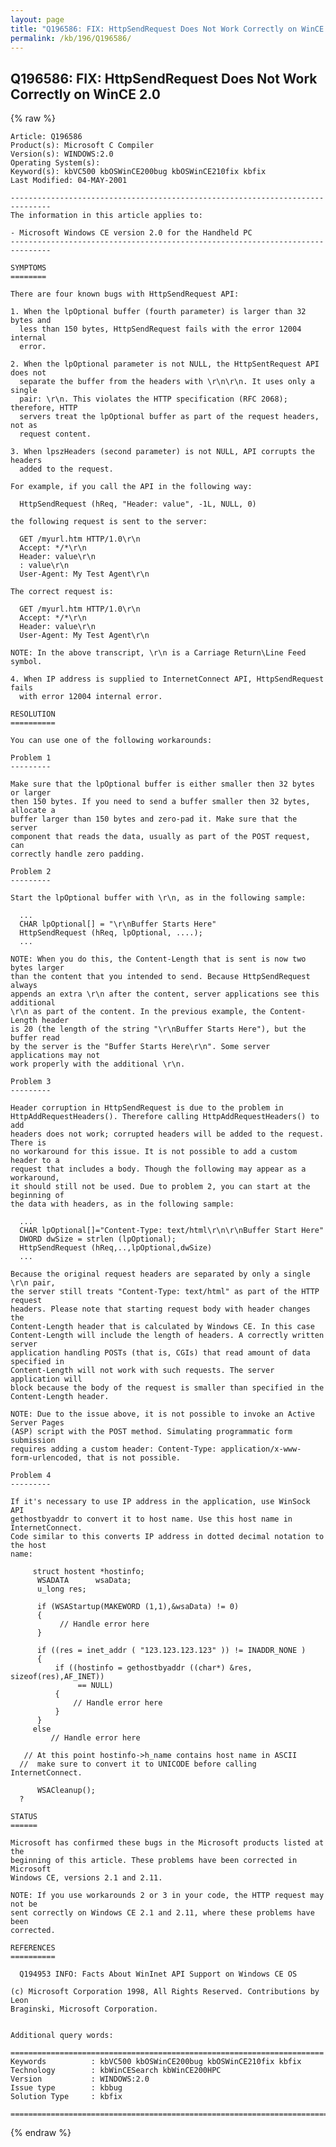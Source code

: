 ```yaml
---
layout: page
title: "Q196586: FIX: HttpSendRequest Does Not Work Correctly on WinCE 2.0"
permalink: /kb/196/Q196586/
---
```


## Q196586: FIX: HttpSendRequest Does Not Work Correctly on WinCE 2.0

{% raw %}

	Article: Q196586
	Product(s): Microsoft C Compiler
	Version(s): WINDOWS:2.0
	Operating System(s): 
	Keyword(s): kbVC500 kbOSWinCE200bug kbOSWinCE210fix kbfix
	Last Modified: 04-MAY-2001
	
	-------------------------------------------------------------------------------
	The information in this article applies to:
	
	- Microsoft Windows CE version 2.0 for the Handheld PC 
	-------------------------------------------------------------------------------
	
	SYMPTOMS
	========
	
	There are four known bugs with HttpSendRequest API:
	
	1. When the lpOptional buffer (fourth parameter) is larger than 32 bytes and
	  less than 150 bytes, HttpSendRequest fails with the error 12004 internal
	  error.
	
	2. When the lpOptional parameter is not NULL, the HttpSentRequest API does not
	  separate the buffer from the headers with \r\n\r\n. It uses only a single
	  pair: \r\n. This violates the HTTP specification (RFC 2068); therefore, HTTP
	  servers treat the lpOptional buffer as part of the request headers, not as
	  request content.
	
	3. When lpszHeaders (second parameter) is not NULL, API corrupts the headers
	  added to the request.
	
	For example, if you call the API in the following way:
	
	  HttpSendRequest (hReq, "Header: value", -1L, NULL, 0)
	
	the following request is sent to the server:
	
	  GET /myurl.htm HTTP/1.0\r\n
	  Accept: */*\r\n
	  Header: value\r\n
	  : value\r\n
	  User-Agent: My Test Agent\r\n
	
	The correct request is:
	
	  GET /myurl.htm HTTP/1.0\r\n
	  Accept: */*\r\n
	  Header: value\r\n
	  User-Agent: My Test Agent\r\n
	
	NOTE: In the above transcript, \r\n is a Carriage Return\Line Feed symbol.
	
	4. When IP address is supplied to InternetConnect API, HttpSendRequest fails
	  with error 12004 internal error.
	
	RESOLUTION
	==========
	
	You can use one of the following workarounds:
	
	Problem 1
	---------
	
	Make sure that the lpOptional buffer is either smaller then 32 bytes or larger
	then 150 bytes. If you need to send a buffer smaller then 32 bytes, allocate a
	buffer larger than 150 bytes and zero-pad it. Make sure that the server
	component that reads the data, usually as part of the POST request, can
	correctly handle zero padding.
	
	Problem 2
	---------
	
	Start the lpOptional buffer with \r\n, as in the following sample:
	
	  ...
	  CHAR lpOptional[] = "\r\nBuffer Starts Here"
	  HttpSendRequest (hReq, lpOptional, ....);
	  ...
	
	NOTE: When you do this, the Content-Length that is sent is now two bytes larger
	than the content that you intended to send. Because HttpSendRequest always
	appends an extra \r\n after the content, server applications see this additional
	\r\n as part of the content. In the previous example, the Content-Length header
	is 20 (the length of the string "\r\nBuffer Starts Here"), but the buffer read
	by the server is the "Buffer Starts Here\r\n". Some server applications may not
	work properly with the additional \r\n.
	
	Problem 3
	---------
	
	Header corruption in HttpSendRequest is due to the problem in
	HttpAddRequestHeaders(). Therefore calling HttpAddRequestHeaders() to add
	headers does not work; corrupted headers will be added to the request. There is
	no workaround for this issue. It is not possible to add a custom header to a
	request that includes a body. Though the following may appear as a workaround,
	it should still not be used. Due to problem 2, you can start at the beginning of
	the data with headers, as in the following sample:
	
	  ...
	  CHAR lpOptional[]="Content-Type: text/html\r\n\r\nBuffer Start Here"
	  DWORD dwSize = strlen (lpOptional);
	  HttpSendRequest (hReq,..,lpOptional,dwSize)
	  ...
	
	Because the original request headers are separated by only a single \r\n pair,
	the server still treats "Content-Type: text/html" as part of the HTTP request
	headers. Please note that starting request body with header changes the
	Content-Length header that is calculated by Windows CE. In this case
	Content-Length will include the length of headers. A correctly written server
	application handling POSTs (that is, CGIs) that read amount of data specified in
	Content-Length will not work with such requests. The server application will
	block because the body of the request is smaller than specified in the
	Content-Length header.
	
	NOTE: Due to the issue above, it is not possible to invoke an Active Server Pages
	(ASP) script with the POST method. Simulating programmatic form submission
	requires adding a custom header: Content-Type: application/x-www-
	form-urlencoded, that is not possible.
	
	Problem 4
	---------
	
	If it's necessary to use IP address in the application, use WinSock API
	gethostbyaddr to convert it to host name. Use this host name in InternetConnect.
	Code similar to this converts IP address in dotted decimal notation to the host
	name:
	
	     struct hostent *hostinfo;
	      WSADATA      wsaData; 
	      u_long res;
	      
	      if (WSAStartup(MAKEWORD (1,1),&wsaData) != 0)
	      {
	           // Handle error here
	      }
	      
	      if ((res = inet_addr ( "123.123.123.123" )) != INADDR_NONE )
	      {
	          if ((hostinfo = gethostbyaddr ((char*) &res, sizeof(res),AF_INET))
	               == NULL)
	          {           
	              // Handle error here
	          }
	      }
	     else
	         // Handle error here
	
	   // At this point hostinfo->h_name contains host name in ASCII
	  //  make sure to convert it to UNICODE before calling InternetConnect.
	      
	      WSACleanup();
	  ?
	
	STATUS
	======
	
	Microsoft has confirmed these bugs in the Microsoft products listed at the
	beginning of this article. These problems have been corrected in Microsoft
	Windows CE, versions 2.1 and 2.11.
	
	NOTE: If you use workarounds 2 or 3 in your code, the HTTP request may not be
	sent correctly on Windows CE 2.1 and 2.11, where these problems have been
	corrected.
	
	REFERENCES
	==========
	
	  Q194953 INFO: Facts About WinInet API Support on Windows CE OS
	
	(c) Microsoft Corporation 1998, All Rights Reserved. Contributions by Leon
	Braginski, Microsoft Corporation.
	
	
	Additional query words:
	
	======================================================================
	Keywords          : kbVC500 kbOSWinCE200bug kbOSWinCE210fix kbfix 
	Technology        : kbWinCESearch kbWinCE200HPC
	Version           : WINDOWS:2.0
	Issue type        : kbbug
	Solution Type     : kbfix
	
	=============================================================================
	

{% endraw %}
